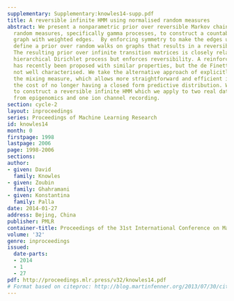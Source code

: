```yaml
---
supplementary: Supplementary:knowles14-supp.pdf
title: A reversible infinite HMM using normalised random measures
abstract: We present a nonparametric prior over reversible Markov chains. We use completely
  random measures, specifically gamma processes, to construct a countably infinite
  graph with weighted edges.  By enforcing symmetry to make the edges undirected we
  define a prior over random walks on graphs that results in a reversible Markov chain.
  The resulting prior over infinite transition matrices is closely related to the
  hierarchical Dirichlet process but enforces reversibility. A reinforcement scheme
  has recently been proposed with similar properties, but the de Finetti measure is
  not well characterised. We take the alternative approach of explicitly constructing
  the mixing measure, which allows more straightforward and efficient inference at
  the cost of no longer having a closed form predictive distribution. We use our process
  to construct a reversible infinite HMM which we apply to two real datasets, one
  from epigenomics and one ion channel recording.
section: cycle-2
layout: inproceedings
series: Proceedings of Machine Learning Research
id: knowles14
month: 0
firstpage: 1998
lastpage: 2006
page: 1998-2006
sections: 
author:
- given: David
  family: Knowles
- given: Zoubin
  family: Ghahramani
- given: Konstantina
  family: Palla
date: 2014-01-27
address: Bejing, China
publisher: PMLR
container-title: Proceedings of the 31st International Conference on Machine Learning
volume: '32'
genre: inproceedings
issued:
  date-parts:
  - 2014
  - 1
  - 27
pdf: http://proceedings.mlr.press/v32/knowles14.pdf
# Format based on citeproc: http://blog.martinfenner.org/2013/07/30/citeproc-yaml-for-bibliographies/
---
```

